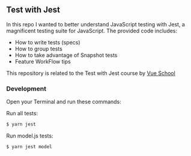 ## Test with Jest
In this repo I wanted to better understand JavaScript testing with Jest, a magnificent testing suite for JavaScript. The provided code includes:

  - How to write tests (specs)
  - How to group tests
  - How to take advantage of Snapshot tests
  - Feature WorkFlow tips

This repository is related to the Test with Jest course by [Vue School](https://vueschool.io/)


### Development

Open your Terminal and run these commands:

Run all tests:
```sh
$ yarn jest
```

Run model.js tests:
```sh
$ yarn jest model
```
